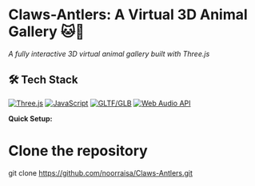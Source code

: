 # Claws-Antlers: A Virtual 3D Animal Gallery 🐱🦌

*A fully interactive 3D virtual animal gallery built with Three.js*

## 🛠 Tech Stack
[![Three.js](https://img.shields.io/badge/Three.js-3D-blue)](https://threejs.org/) 
[![JavaScript](https://img.shields.io/badge/JavaScript-ES6-yellow)](https://developer.mozilla.org/en-US/docs/Web/JavaScript) 
[![GLTF/GLB](https://img.shields.io/badge/3D%20Models-GLTF/GLB-green)](https://www.khronos.org/gltf/) 
[![Web Audio API](https://img.shields.io/badge/Web%20Audio-Sound-orange)](https://developer.mozilla.org/en-US/docs/Web/API/Web_Audio_API)


**Quick Setup:**

# Clone the repository
git clone https://github.com/noorraisa/Claws-Antlers.git

